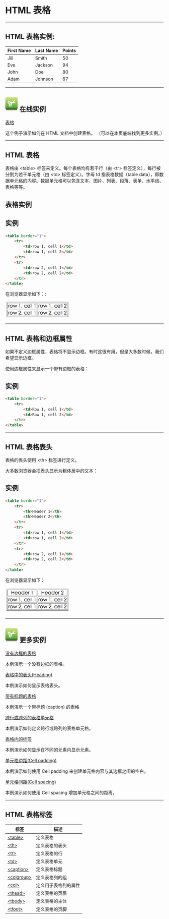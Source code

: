 # HTML 表格

--------

## HTML 表格实例:

| First Name | Last Name | Points |
| ---- | ---- | ---- |
| Jill | Smith | 50 |
| Eve | Jackson | 94 |
| John | Doe | 80 |
| Adam | Johnson | 67 |

--------

## ![Examples](images/tryitimg.gif) 在线实例

[表格](http://www.runoob.com/try/try.php?filename=tryhtml_tables)

 这个例子演示如何在 HTML 文档中创建表格。 （可以在本页底端找到更多实例。）

--------

## HTML 表格

表格由 &lt;table&gt; 标签来定义。每个表格均有若干行（由 &lt;tr&gt; 标签定义），每行被分割为若干单元格（由 &lt;td&gt; 标签定义）。字母 td 指表格数据（table data），即数据单元格的内容。数据单元格可以包含文本、图片、列表、段落、表单、水平线、表格等等。

## 表格实例

## 实例

```HTML
<table border="1">
    <tr>
        <td>row 1, cell 1</td>
        <td>row 1, cell 2</td>
    </tr>
    <tr>
        <td>row 2, cell 1</td>
        <td>row 2, cell 2</td>
    </tr>
</table>
```

在浏览器显示如下：:

![](images/4AEE0F4B-669C-4BBC-BEC4-6953E1B0E278.jpg)

--------

## HTML 表格和边框属性

如果不定义边框属性，表格将不显示边框。有时这很有用，但是大多数时候，我们希望显示边框。

使用边框属性来显示一个带有边框的表格：

## 实例

```HTML
<table border="1">
    <tr>
        <td>Row 1, cell 1</td>
        <td>Row 1, cell 2</td>
    </tr>
</table>
```

--------

## HTML 表格表头

表格的表头使用 &lt;th&gt; 标签进行定义。

大多数浏览器会把表头显示为粗体居中的文本：

## 实例

```HTML
<table border="1">
    <tr>
        <th>Header 1</th>
        <th>Header 2</th>
    </tr>
    <tr>
        <td>row 1, cell 1</td>
        <td>row 1, cell 2</td>
    </tr>
    <tr>
        <td>row 2, cell 1</td>
        <td>row 2, cell 2</td>
    </tr>
</table>
```

在浏览器显示如下：

![](images/CB476DA7-7279-4892-A424-657772E385BA.jpg)

--------

## ![Examples](images/tryitimg.gif) 更多实例

[没有边框的表格](http://www.runoob.com/try/try.php?filename=tryhtml_tables3)

 本例演示一个没有边框的表格。

[表格中的表头(Heading)](http://www.runoob.com/try/try.php?filename=tryhtml_table_headers)

 本例演示如何显示表格表头。

[带有标题的表格](http://www.runoob.com/try/try.php?filename=tryhtml_tables2)

 本例演示一个带标题 (caption) 的表格

[跨行或跨列的表格单元格](http://www.runoob.com/try/try.php?filename=tryhtml_table_span)

 本例演示如何定义跨行或跨列的表格单元格。

[表格内的标签](http://www.runoob.com/try/try.php?filename=tryhtml_table_elements)

 本例演示如何显示在不同的元素内显示元素。

[单元格边距(Cell padding)](http://www.runoob.com/try/try.php?filename=tryhtml_table_cellpadding)

 本例演示如何使用 Cell padding 来创建单元格内容与其边框之间的空白。

[单元格间距(Cell spacing)](http://www.runoob.com/try/try.php?filename=tryhtml_table_cellspacing)

 本例演示如何使用 Cell spacing 增加单元格之间的距离。

--------

## HTML 表格标签

| 标签 | 描述 |
| ---- | ---- |
| [&lt;table&gt;](http://www.runoob.com/tags/tag-table.html) | 定义表格 |
| [&lt;th&gt;](http://www.runoob.com/tags/tag-th.html) | 定义表格的表头 |
| [&lt;tr&gt;](http://www.runoob.com/tags/tag-tr.html) | 定义表格的行 |
| [&lt;td&gt;](http://www.runoob.com/tags/tag-td.html) | 定义表格单元 |
| [&lt;caption&gt;](http://www.runoob.com/tags/tag-caption.html) | 定义表格标题 |
| [&lt;colgroup&gt;](http://www.runoob.com/tags/tag-colgroup.html) | 定义表格列的组 |
| [&lt;col&gt;](http://www.runoob.com/tags/tag-col.html) | 定义用于表格列的属性 |
| [&lt;thead&gt;](http://www.runoob.com/tags/tag-thead.html) | 定义表格的页眉 |
| [&lt;tbody&gt;](http://www.runoob.com/tags/tag-tbody.html) | 定义表格的主体 |
| [&lt;tfoot&gt;](http://www.runoob.com/tags/tag-tfoot.html) | 定义表格的页脚 |
